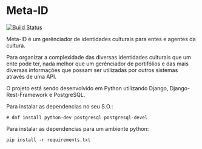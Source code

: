 # Meta-ID

[![Build Status](https://travis-ci.org/hackultura/meta-id.svg?branch=master)](https://travis-ci.org/hackultura/meta-id)

Meta-ID é um gerênciador de identidades culturais para entes e agentes da cultura.

Para organizar a complexidade das diversas identidades culturais que um ente pode ter, nada melhor que um gerênciador de portifólios e das mais diversas informações que possam ser utilizadas por outros sistemas através de uma API.

O projeto está sendo desenvolvido em Python utilizando Django, Django-Rest-Framework e PostgreSQL.

Para instalar as dependencias no seu S.O.:

```# dnf install python-dev postgresql postgresql-devel```

Para instalar as dependencias para um ambiente python:

```pip install -r requirements.txt```


